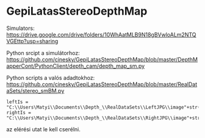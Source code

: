 # GepiLatasStereoDepthMap



Simulators: https://drive.google.com/drive/folders/10WhAatMLB9N18gBVwloALm2NTQVGEttp?usp=sharing

Python srcipt a simulátorhoz: https://github.com/cinesky/GepiLatasStereoDepthMap/blob/master/DepthMapperCont/PythonClient/depth_cam/depth_map_sm.py

Python scripts a valós adadtokhoz:
https://github.com/cinesky/GepiLatasStereoDepthMap/blob/master/RealDataSets/stereo_smBM.py

```
leftIs = "C:\\Users\Matyi\\Documents\\Depth_\\RealDataSets\\LeftJPG\\image"+str(frameC)+".jpg"
rightIs = "C:\\Users\Matyi\\Documents\\Depth_\\RealDataSets\\RightJPG\\image"+str(frameC)+".jpg"
```
az elérési utat le kell cserélni.
